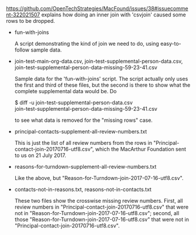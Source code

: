 https://github.com/OpenTechStrategies/MacFound/issues/38#issuecomment-322021507
explains how doing an inner join with 'csvjoin' caused some rows to be
dropped.

* fun-with-joins

  A script demonstrating the kind of join we need to do, using
  easy-to-follow sample data.

* join-test-main-org-data.csv,
  join-test-supplemental-person-data.csv,
  join-test-supplemental-person-data-missing-59-23-41.csv

  Sample data for the 'fun-with-joins' script.  The script actually
  only uses the first and third of these files, but the second is
  there to show what the complete supplemental data would be.  Do

    $ diff -u join-test-supplemental-person-data.csv \
              join-test-supplemental-person-data-missing-59-23-41.csv
  
  to see what data is removed for the "missing rows" case.

* principal-contacts-supplement-all-review-numbers.txt

  This is just the list of all review numbers from the rows in
  "Principal-contact-join-20170716-utf8.csv", which the MacArthur
  Foundation sent to us on 21 July 2017.

* reasons-for-turndown-supplement-all-review-numbers.txt

  Like the above, but "Reason-for-Turndown-join-2017-07-16-utf8.csv".

* contacts-not-in-reasons.txt,
  reasons-not-in-contacts.txt

  These two files show the crosswise missing review numbers.  First,
  all review numbers in "Principal-contact-join-20170716-utf8.csv"
  that were not in "Reason-for-Turndown-join-2017-07-16-utf8.csv";
  second, all those "Reason-for-Turndown-join-2017-07-16-utf8.csv"
  that were not in "Principal-contact-join-20170716-utf8.csv".
